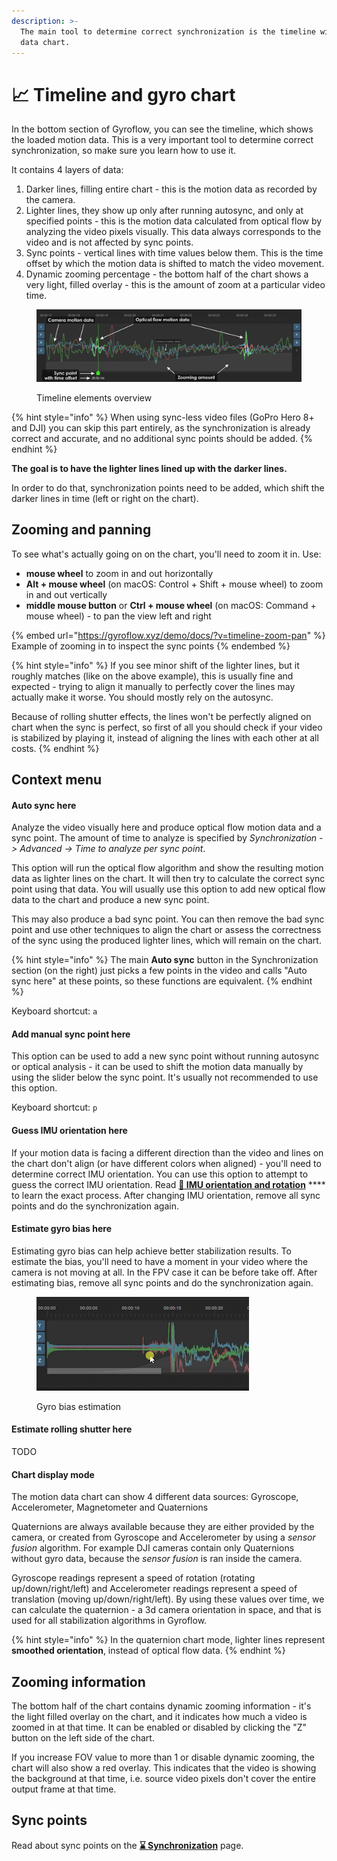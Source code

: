 ```yaml
---
description: >-
  The main tool to determine correct synchronization is the timeline with motion
  data chart.
---
```


# 📈 Timeline and gyro chart

In the bottom section of Gyroflow, you can see the timeline, which shows the loaded motion data. This is a very important tool to determine correct synchronization, so make sure you learn how to use it.

It contains 4 layers of data:

1. Darker lines, filling entire chart - this is the motion data as recorded by the camera.
2. Lighter lines, they show up only after running autosync, and only at specified points - this is the motion data calculated from optical flow by analyzing the video pixels visually. This data always corresponds to the video and is not affected by sync points.
3. Sync points - vertical lines with time values below them. This is the time offset by which the motion data is shifted to match the video movement.
4. Dynamic zooming percentage - the bottom half of the chart shows a very light, filled overlay - this is the amount of zoom at a particular video time.

<figure><img src="../../.gitbook/assets/timeline.jpg" alt=""><figcaption><p>Timeline elements overview</p></figcaption></figure>

{% hint style="info" %}
When using sync-less video files (GoPro Hero 8+ and DJI) you can skip this part entirely, as the synchronization is already correct and accurate, and no additional sync points should be added.
{% endhint %}

**The goal is to have the lighter lines lined up with the darker lines.**

In order to do that, synchronization points need to be added, which shift the darker lines in time (left or right on the chart).

## Zooming and panning

To see what's actually going on on the chart, you'll need to zoom it in. Use:

* **mouse wheel** to zoom in and out horizontally
* **Alt + mouse wheel** (on macOS: Control + Shift + mouse wheel) to zoom in and out vertically
* **middle mouse button** or **Ctrl + mouse wheel** (on macOS: Command + mouse wheel) - to pan the view left and right

{% embed url="https://gyroflow.xyz/demo/docs/?v=timeline-zoom-pan" %}
Example of zooming in to inspect the sync points
{% endembed %}

{% hint style="info" %}
If you see minor shift of the lighter lines, but it roughly matches (like on the above example), this is usually fine and expected - trying to align it manually to perfectly cover the lines may actually make it worse. You should mostly rely on the autosync.&#x20;

Because of rolling shutter effects, the lines won't be perfectly aligned on chart when the sync is perfect, so first of all you should check if your video is stabilized by playing it, instead of aligning the lines with each other at all costs.
{% endhint %}

## Context menu

#### Auto sync here

Analyze the video visually here and produce optical flow motion data and a sync point. The amount of time to analyze is specified by _Synchronization -> Advanced -> Time to analyze per sync point_.

This option will run the optical flow algorithm and show the resulting motion data as lighter lines on the chart. It will then try to calculate the correct sync point using that data. You will usually use this option to add new optical flow data to the chart and produce a new sync point.

This may also produce a bad sync point. You can then remove the bad sync point and use other techniques to align the chart or assess the correctness of the sync using the produced lighter lines, which will remain on the chart.

{% hint style="info" %}
The main **Auto sync** button in the Synchronization section (on the right) just picks a few points in the video and calls "Auto sync here" at these points, so these functions are equivalent.
{% endhint %}

Keyboard shortcut: `a`

#### Add manual sync point here

This option can be used to add a new sync point without running autosync or optical analysis - it can be used to shift the motion data manually by using the slider below the sync point. It's usually not recommended to use this option.

Keyboard shortcut: `p`

#### Guess IMU orientation here

If your motion data is facing a different direction than the video and lines on the chart don't align (or have different colors when aligned) - you'll need to determine correct IMU orientation. You can use this option to attempt to guess the correct IMU orientation. Read [**🔀 IMU orientation and rotation**](../../advanced-usage/imu-orientation-and-rotation.md) **** to learn the exact process. After changing IMU orientation, remove all sync points and do the synchronization again.

#### Estimate gyro bias here

Estimating gyro bias can help achieve better stabilization results. To estimate the bias, you'll need to have a moment in your video where the camera is not moving at all. In the FPV case it can be before take off. After estimating bias, remove all sync points and do the synchronization again.

<figure><img src="../../.gitbook/assets/20230218023727_1.gif" alt=""><figcaption><p>Gyro bias estimation</p></figcaption></figure>

#### Estimate rolling shutter here

TODO

#### Chart display mode

The motion data chart can show 4 different data sources: Gyroscope, Accelerometer, Magnetometer and Quaternions

Quaternions are always available because they are either provided by the camera, or created from Gyroscope and Accelerometer by using a _sensor fusion_ algorithm. For example DJI cameras contain only Quaternions without gyro data, because the _sensor fusion_ is ran inside the camera.&#x20;

Gyroscope readings represent a speed of rotation (rotating up/down/right/left) and Accelerometer readings represent a speed of translation (moving up/down/right/left). By using these values over time, we can calculate the quaternion - a 3d camera orientation in space, and that is used for all stabilization algorithms in Gyroflow.

{% hint style="info" %}
In the quaternion chart mode, lighter lines represent **smoothed orientation**, instead of optical flow data.
{% endhint %}

## Zooming information

The bottom half of the chart contains dynamic zooming information - it's the light filled overlay on the chart, and it indicates how much a video is zoomed in at that time. It can be enabled or disabled by clicking the "Z" button on the left side of the chart.&#x20;

If you increase FOV value to more than 1 or disable dynamic zooming, the chart will also show a red overlay. This indicates that the video is showing the background at that time, i.e. source video pixels don't cover the entire output frame at that time.

## Sync points

Read about sync points on the [**⌛ Synchronization**](synchronization.md) page.
